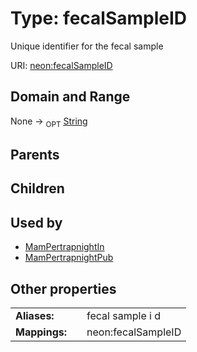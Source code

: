 
# Type: fecalSampleID


Unique identifier for the fecal sample

URI: [neon:fecalSampleID](https://data.neonscience.org/fecalSampleID)


## Domain and Range

None ->  <sub>OPT</sub> [String](types/String.md)

## Parents


## Children


## Used by

 * [MamPertrapnightIn](MamPertrapnightIn.md)
 * [MamPertrapnightPub](MamPertrapnightPub.md)

## Other properties

|  |  |  |
| --- | --- | --- |
| **Aliases:** | | fecal sample i d |
| **Mappings:** | | neon:fecalSampleID |

